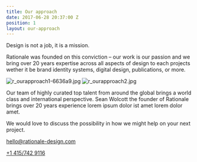 ```yaml
---
title: Our approach
date: 2017-06-28 20:37:00 Z
position: 1
layout: our-approach
---
```


Design is not a job, it is a mission.

Rationale was founded on this conviction – our work is our passion and we bring over 20 years expertise across all aspects of design to each projects wether it be brand identity systems, digital design, publications, or more. 

![r_ourapproach1-6636a9.jpg](/uploads/r_ourapproach1-6636a9.jpg)
![r_ourapproach2.jpg](/uploads/r_ourapproach2.jpg)

Our team of highly curated top talent from around the global brings a world class and international perspective. Sean Wolcott the founder of Rationale brings over 20 years experience lorem ipsum dolor ist amet lorem dolor amet.

We would love to discuss the possibility in how we might help on your next project.

[hello@rationale-design.com](mailto:hello@rationale-design.com)

[+1 415/742 9116](tel:+14157429116)